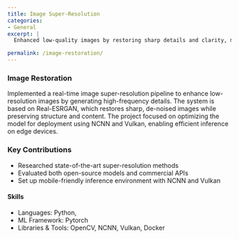 ```yaml
---
title: Image Super-Resolution
categories:
- General
excerpt: |
  Enhanced low-quality images by restoring sharp details and clarity, making them look clean and high-resolution.

permalink: /image-restoration/
---
```


### Image Restoration
Implemented a real-time image super-resolution pipeline to enhance low-resolution images by generating high-frequency details. The system is based on Real-ESRGAN, which restores sharp, de-noised images while preserving structure and content. The project focused on optimizing the model for deployment using NCNN and Vulkan, enabling efficient inference on edge devices.

### Key Contributions
- Researched state-of-the-art super-resolution methods
- Evaluated both open-source models and commercial APIs
- Set up mobile-friendly inference environment with NCNN and Vulkan

#### Skills
- Languages: Python, 
- ML Framework: Pytorch
- Libraries & Tools: OpenCV, NCNN, Vulkan, Docker